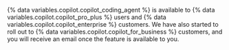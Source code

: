 {% data variables.copilot.copilot_coding_agent %} is available to  {% data variables.copilot.copilot_pro_plus %} users and {% data variables.copilot.copilot_enterprise %} customers. We have also started to roll out to {% data variables.copilot.copilot_for_business %} customers, and you will receive an email once the feature is available to you.
